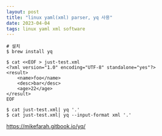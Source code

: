 ```yaml
---
layout: post
title: "linux yaml(xml) parser, yq 사용"
date: 2023-04-04
tags: linux yaml xml software
---
```


``` shell
# 설치
$ brew install yq

$ cat <<EOF > just-test.xml
<?xml version="1.0" encoding="UTF-8" standalone="yes"?>
<result>
    <name>foo</name>
    <desc>bar</desc>
    <age>22</age>
</result>
EOF

$ cat just-test.xml| yq '.'
$ cat just-test.xml| yq --input-format xml '.'
```

https://mikefarah.gitbook.io/yq/

